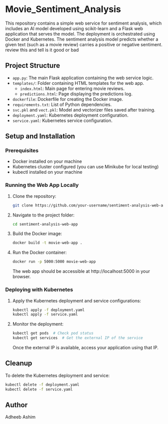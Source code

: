 # Movie_Sentiment_Analysis

This repository contains a simple web service for sentiment analysis, which includes an AI model developed using scikit-learn  and a Flask web application that serves the model. The deployment is orchestrated using Docker and Kubernetes. The sentiment analysis model predicts whether a given text (such as a movie review) carries a positive or negative sentiment.   review this and tell is it good or bad

## Project Structure

- `app.py`: The main Flask application containing the web service logic.
- `templates/`: Folder containing HTML templates for the web app.
  - `index.html`: Main page for entering movie reviews.
  - `predictions.html`: Page displaying the predictions log.
- `dockerfile`: Dockerfile for creating the Docker image.
- `requirements.txt`: List of Python dependencies.
- `svc.pkl` and `vect.pkl`: Model and vectorizer files saved after training.
- `deployment.yaml`: Kubernetes deployment configuration.
- `service.yaml`: Kubernetes service configuration.

## Setup and Installation

### Prerequisites

- Docker installed on your machine
- Kubernetes cluster configured (you can use Minikube for local testing)
- kubectl installed on your machine

### Running the Web App Locally

1. Clone the repository:

   ```bash
   git clone https://github.com/your-username/sentiment-analysis-web-app.git
   ```

2. Navigate to the project folder:

   ```bash
   cd sentiment-analysis-web-app
   ```

3. Build the Docker image:

   ```bash
   docker build -t movie-web-app .
   ```

4. Run the Docker container:

   ```bash
   docker run -p 5000:5000 movie-web-app
   ```

   The web app should be accessible at http://localhost:5000 in your browser.

### Deploying with Kubernetes

1. Apply the Kubernetes deployment and service configurations:

   ```bash
   kubectl apply -f deployment.yaml
   kubectl apply -f service.yaml
   ```

2. Monitor the deployment:

   ```bash
   kubectl get pods  # Check pod status
   kubectl get services  # Get the external IP of the service
   ```

   Once the external IP is available, access your application using that IP.


## Cleanup

To delete the Kubernetes deployment and service:

```bash
kubectl delete -f deployment.yaml
kubectl delete -f service.yaml
```

## Author

Adheeb Ashim

